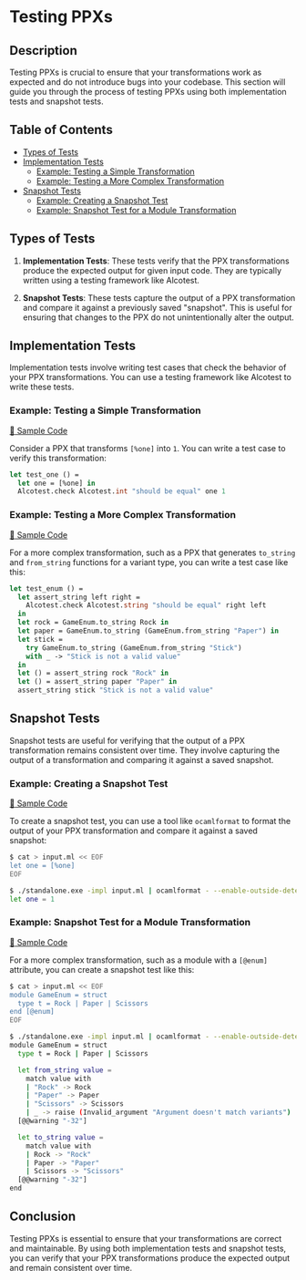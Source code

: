 # Testing PPXs

## Description

Testing PPXs is crucial to ensure that your transformations work as expected and do not introduce bugs into your codebase. This section will guide you through the process of testing PPXs using both implementation tests and snapshot tests.

## Table of Contents

- [Types of Tests](#types-of-tests)
- [Implementation Tests](#implementation-tests)
  - [Example: Testing a Simple Transformation](#example-testing-a-simple-transformation)
  - [Example: Testing a More Complex Transformation](#example-testing-a-more-complex-transformation)
- [Snapshot Tests](#snapshot-tests)
  - [Example: Creating a Snapshot Test](#example-creating-a-snapshot-test)
  - [Example: Snapshot Test for a Module Transformation](#example-snapshot-test-for-a-module-transformation)

## Types of Tests

1. **Implementation Tests**: These tests verify that the PPX transformations produce the expected output for given input code. They are typically written using a testing framework like Alcotest.

2. **Snapshot Tests**: These tests capture the output of a PPX transformation and compare it against a previously saved "snapshot". This is useful for ensuring that changes to the PPX do not unintentionally alter the output.

## Implementation Tests

Implementation tests involve writing test cases that check the behavior of your PPX transformations. You can use a testing framework like Alcotest to write these tests.

### Example: Testing a Simple Transformation

[:link: Sample Code](./demo/test/test_sample.ml#L3-L6)

Consider a PPX that transforms `[%one]` into `1`. You can write a test case to verify this transformation:

```ocaml
let test_one () =
  let one = [%one] in
  Alcotest.check Alcotest.int "should be equal" one 1
````

### Example: Testing a More Complex Transformation

[:link: Sample Code](./demo/test/test_sample.ml#L11-L23)

For a more complex transformation, such as a PPX that generates `to_string` and `from_string` functions for a variant type, you can write a test case like this:

````ocaml
let test_enum () =
  let assert_string left right =
    Alcotest.check Alcotest.string "should be equal" right left
  in
  let rock = GameEnum.to_string Rock in
  let paper = GameEnum.to_string (GameEnum.from_string "Paper") in
  let stick =
    try GameEnum.to_string (GameEnum.from_string "Stick")
    with _ -> "Stick is not a valid value"
  in
  let () = assert_string rock "Rock" in
  let () = assert_string paper "Paper" in
  assert_string stick "Stick is not a valid value"
````

## Snapshot Tests

Snapshot tests are useful for verifying that the output of a PPX transformation remains consistent over time. They involve capturing the output of a transformation and comparing it against a saved snapshot.

### Example: Creating a Snapshot Test

[:link: Sample Code](./demo/test/mel_obj.t#L1-L6)

To create a snapshot test, you can use a tool like `ocamlformat` to format the output of your PPX transformation and compare it against a saved snapshot:

````sh
$ cat > input.ml << EOF
let one = [%one]
EOF

$ ./standalone.exe -impl input.ml | ocamlformat - --enable-outside-detected-project --impl | tee output.ml
let one = 1
````

### Example: Snapshot Test for a Module Transformation

[:link: Sample Code](./demo/test/mel_obj.t#L15-L35)

For a more complex transformation, such as a module with a `[@enum]` attribute, you can create a snapshot test like this:

````sh
$ cat > input.ml << EOF
module GameEnum = struct
  type t = Rock | Paper | Scissors
end [@enum]
EOF

$ ./standalone.exe -impl input.ml | ocamlformat - --enable-outside-detected-project --impl | tee output.ml
module GameEnum = struct
  type t = Rock | Paper | Scissors

  let from_string value =
    match value with
    | "Rock" -> Rock
    | "Paper" -> Paper
    | "Scissors" -> Scissors
    | _ -> raise (Invalid_argument "Argument doesn't match variants")
  [@@warning "-32"]

  let to_string value =
    match value with
    | Rock -> "Rock"
    | Paper -> "Paper"
    | Scissors -> "Scissors"
  [@@warning "-32"]
end
````

## Conclusion

Testing PPXs is essential to ensure that your transformations are correct and maintainable. By using both implementation tests and snapshot tests, you can verify that your PPX transformations produce the expected output and remain consistent over time.